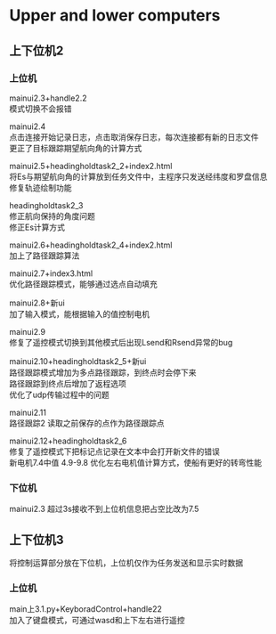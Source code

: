 # Upper and lower computers
## 上下位机2


### 上位机

mainui2.3+handle2.2<br>
模式切换不会报错<br>

mainui2.4<br>
点击连接开始记录日志，点击取消保存日志，每次连接都有新的日志文件<br>
更正了目标跟踪期望航向角的计算方式<br>

mainui2.5+headingholdtask2_2+index2.html<br>
将Es与期望航向角的计算放到任务文件中，主程序只发送经纬度和罗盘信息<br>
修复轨迹绘制功能<br>

headingholdtask2_3<br>
修正航向保持的角度问题<br>
修正Es计算方式<br>

mainui2.6+headingholdtask2_4+index2.html<br>
加上了路径跟踪算法<br>

mainui2.7+index3.html<br>
优化路径跟踪模式，能够通过选点自动填充<br>

mainui2.8+新ui<br>
加了输入模式，能根据输入的值控制电机<br>

mainui2.9<br>
修复了遥控模式切换到其他模式后出现Lsend和Rsend异常的bug<br>

mainui2.10+headingholdtask2_5+新ui<br>
路径跟踪模式增加为多点路径跟踪，到终点时会停下来<br>
路径跟踪到终点后增加了返程选项<br>
优化了udp传输过程中的问题<br>

mainui2.11<br>
路径跟踪2 读取之前保存的点作为路径跟踪点

mainui2.12+headingholdtask2_6<br>
修复了遥控模式下把标记点记录在文本中会打开新文件的错误<br>
新电机7.4中值 4.9-9.8
优化左右电机值计算方式，使船有更好的转弯性能

### 下位机
mainui2.3
超过3s接收不到上位机信息把占空比改为7.5

## 上下位机3

将控制运算部分放在下位机，上位机仅作为任务发送和显示实时数据

### 上位机
main上3.1.py+KeyboradControl+handle22<br>
加入了键盘模式，可通过wasd和上下左右进行遥控